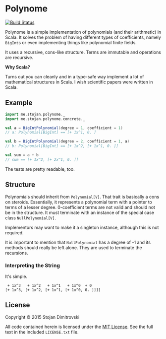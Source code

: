 Polynome
========

[![Build Status](https://travis-ci.org/hf/polynome.svg)](https://travis-ci.org/hf/polynome)

Polynome is a simple implementation of polynomials (and their arithmetic) in
Scala. It solves the problem of having different types of coefficients, namely
`BigInt`s or even implementing things like polynomial finite fields.

It uses a recursive, cons-like structure. Terms are immutable and operations
are recursive.

**Why Scala?**

Turns out you can cleanly and in a type-safe way implement a lot of mathematical
structures in Scala. I wish scientific papers were written in Scala.

## Example

```scala
import me.stojan.polynome._
import me.stojan.polynome.concrete._

val a = BigIntPolynomial(degree = 1, coefficient = 1)
// a: Polynomial[BigInt] == [+ 1x^1, 0. ]

val b = BigIntPolynomial(degree = 2, coefficient = 1, a)
// b: Polynomial[BigInt] == [+ 1x^2, [+ 1x^1, 0. ]]

val sum = a + b
// sum == [+ 1x^2, [+ 2x^1, 0. ]]
```

The tests are pretty readable, too.

## Structure

Polynomials should inherit from `Polynomial[V]`. That trait is basically a
cons on steroids. Essentially, it represents a polynomial term with a pointer
to terms of a lesser degree. 0-coefficient terms are not valid and should not be
in the structure. It must terminate with an instance of the special case class
`NullPolynomial[V]`.

Implementors may want to make it a singleton instance, although this is not
required.

It is important to mention that `NullPolynomial` has a degree of -1 and its
methods should really be left alone. They are used to terminate the recursions.

### Interpreting the String

It's simple.

```
 + 1x^3   + 1x^2   + 1x^1   + 1x^0  + 0
[+ 1x^3, [+ 1x^2, [+ 1x^1, [+ 1x^0, 0. ]]]]
```

## License

Copyright &copy; 2015 Stojan Dimitrovski

All code contained herein is licensed under the
[MIT License](http://opensource.org/licenses/MIT). See the full text in the
included `LICENSE.txt` file.
